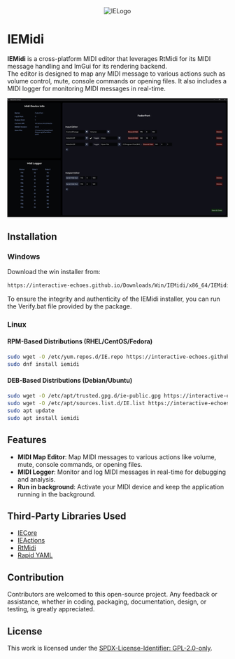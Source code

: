 <div align="center">
  <picture>
    <source media="(prefers-color-scheme: light)" srcset="https://github.com/Interactive-Echoes/IECore/raw/master/Resources/IE-Brand-Kit/IE-Logo-Alt-NoBg.png?">
    <source media="(prefers-color-scheme: dark)" srcset="https://github.com/Interactive-Echoes/IECore/raw/master/Resources/IE-Brand-Kit/IE-Logo-NoBg.png?">
  <img alt="IELogo" width="128">
  </picture>
</div>

# IEMidi

**IEMidi** is a cross-platform MIDI editor that leverages RtMidi for its MIDI message handling and ImGui for its rendering backend.  
The editor is designed to map any MIDI message to various actions such as volume control, mute, console commands or opening files. It also includes a MIDI logger for monitoring MIDI messages in real-time.
<div align="center">
<img src="https://github.com/Interactive-Echoes/IEMidi/raw/master/Resources/Demos/IEMidi-Demo-Editor.png" alt="Demo" width="1920"> 
</div>

## Installation

### Windows 

Download the win installer from:
```sh
https://interactive-echoes.github.io/Downloads/Win/IEMidi/x86_64/IEMidi-1.2.0-win64.zip
```
To ensure the integrity and authenticity of the IEMidi installer, you can run the Verify.bat file provided by the package.

### Linux

#### RPM-Based Distributions (RHEL/CentOS/Fedora)

```sh
sudo wget -O /etc/yum.repos.d/IE.repo https://interactive-echoes.github.io/Downloads/Linux/RPM/IE.repo
sudo dnf install iemidi
```

#### DEB-Based Distributions (Debian/Ubuntu)

```sh
sudo wget -O /etc/apt/trusted.gpg.d/ie-public.gpg https://interactive-echoes.github.io/Downloads/ie-public.gpg
sudo wget -O /etc/apt/sources.list.d/IE.list https://interactive-echoes.github.io/Downloads/Linux/DEB/IE.list
sudo apt update
sudo apt install iemidi
```

## Features
- **MIDI Map Editor**: Map MIDI messages to various actions like volume, mute, console commands, or opening files.
- **MIDI Logger**: Monitor and log MIDI messages in real-time for debugging and analysis.
- **Run in background**: Activate your MIDI device and keep the application running in the background.

## Third-Party Libraries Used
- [IECore](https://github.com/mozahzah/IECore.git)
- [IEActions](https://github.com/mozahzah/IEActions.git)
- [RtMidi](https://github.com/thestk/rtmidi)
- [Rapid YAML](https://github.com/biojppm/rapidyaml)

## Contribution
Contributors are welcomed to this open-source project. Any feedback or assistance, whether in coding, packaging, documentation, design, or testing, is greatly appreciated. 

## License
This work is licensed under the [SPDX-License-Identifier: GPL-2.0-only](./LICENSE).
